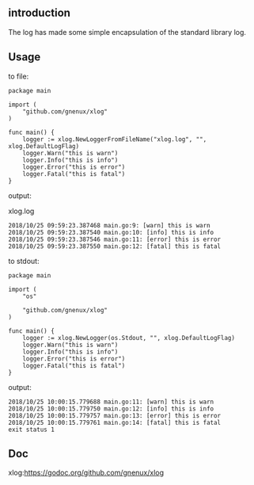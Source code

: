 ## introduction
The log has made some simple encapsulation of the standard library log.

## Usage

to file:
```
package main

import (
	"github.com/gnenux/xlog"
)

func main() {
	logger := xlog.NewLoggerFromFileName("xlog.log", "", xlog.DefaultLogFlag)
	logger.Warn("this is warn")
	logger.Info("this is info")
	logger.Error("this is error")
	logger.Fatal("this is fatal")
}

```
output:

xlog.log

```
2018/10/25 09:59:23.387468 main.go:9: [warn] this is warn
2018/10/25 09:59:23.387540 main.go:10: [info] this is info
2018/10/25 09:59:23.387546 main.go:11: [error] this is error
2018/10/25 09:59:23.387550 main.go:12: [fatal] this is fatal

```

to stdout:
```
package main

import (
	"os"

	"github.com/gnenux/xlog"
)

func main() {
	logger := xlog.NewLogger(os.Stdout, "", xlog.DefaultLogFlag)
	logger.Warn("this is warn")
	logger.Info("this is info")
	logger.Error("this is error")
	logger.Fatal("this is fatal")
}

```
output:
```
2018/10/25 10:00:15.779688 main.go:11: [warn] this is warn
2018/10/25 10:00:15.779750 main.go:12: [info] this is info
2018/10/25 10:00:15.779757 main.go:13: [error] this is error
2018/10/25 10:00:15.779761 main.go:14: [fatal] this is fatal
exit status 1
```
## Doc

xlog:https://godoc.org/github.com/gnenux/xlog
